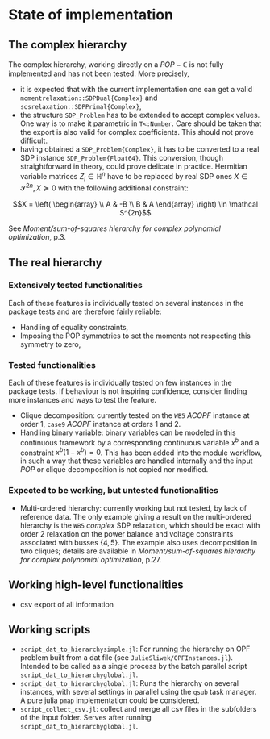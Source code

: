 # State of implementation

## The complex hierarchy

The complex hierarchy, working directly on a $POP-\mathbb C$ is not fully implemented and has not been tested. More precisely,

- it is expected that with the current implementation one can get a valid `momentrelaxation::SDPDual{Complex}` and `sosrelaxation::SDPPrimal{Complex}`,
- the structure `SDP_Problem` has to be extended to accept complex values. One way is to make it parametric in `T<:Number`. Care should be taken that the export is also valid for complex coefficients. This should not prove difficult.
- having obtained a `SDP_Problem{Complex}`, it has to be converted to a real SDP instance `SDP_Problem{Float64}`. This conversion, though straightforward in theory, could prove delicate in practice. Hermitian variable matrices $Z_i\in\mathbb H^n$ have to be replaced by real SDP ones $X\in\mathcal S^{2n}, X\succeq0$ with the following additional constraint:

```math
X = \left( \begin{array} \\ A & -B \\ B & A \end{array} \right) \in \mathcal S^{2n}
```

See *Moment/sum-of-squares hierarchy for complex polynomial optimization*, p.3.

## The real hierarchy

### Extensively tested functionalities

Each of these features is individually tested on several instances in the package tests and are therefore fairly reliable:

- Handling of equality constraints,
- Imposing the POP symmetries to set the moments not respecting this symmetry to zero,

### Tested functionalities

Each of these features is individually tested on few instances in the package tests. If behaviour is not inspiring confidence, consider finding more instances and ways to test the feature.

- Clique decomposition: currently tested on the `WB5` $ACOPF$ instance at order 1, `case9` $ACOPF$ instance at orders 1 and 2.
- Handling binary variable: binary variables can be modeled in this continuous framework by a corresponding continuous variable $x^b$ and a constraint $x^b(1-x^b)=0$. This has been added into the module workflow, in such a way that these variables are handled internally and the input $POP$ or clique decomposition is not copied nor modified.

### Expected to be working, but untested functionalities

- Multi-ordered hierarchy: currently working but not tested, by lack of reference data. The only example giving a result on the multi-ordered hierarchy is the `WB5` *complex* SDP relaxation, which should be exact with order 2 relaxation on the power balance and voltage constraints associated with busses $\{4, 5\}$. The example also uses decomposition in two cliques; details are available in *Moment/sum-of-squares hierarchy for complex polynomial optimization*, p.27.

## Working high-level functionalities

- csv export of all information

## Working scripts

- `script_dat_to_hierarchysimple.jl`: For running the hierarchy on OPF problem built from a dat file (see `JulieSliwek/OPFInstances.jl`). Intended to be called as a single process by the batch parallel script `script_dat_to_hierarchyglobal.jl`.
- `script_dat_to_hierarchyglobal.jl`: Runs the hierarchy on several instances, with several settings in parallel using the `qsub` task manager. A pure julia `pmap` implementation could be considered.
- `script_collect_csv.jl`: collect and merge all csv files in the subfolders of the input folder. Serves after running `script_dat_to_hierarchyglobal.jl`.
